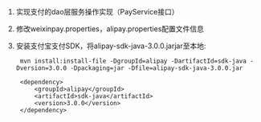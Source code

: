1. 实现支付的dao层服务操作实现（PayService接口）
2. 修改weixinpay.properties，alipay.properties配置文件信息
3. 安装支付宝支付SDK，将alipay-sdk-java-3.0.0.jarjar至本地:

		mvn install:install-file -DgroupId=alipay -DartifactId=sdk-java -Dversion=3.0.0 -Dpackaging=jar -Dfile=alipay-sdk-java-3.0.0.jar 

		<dependency>  
		    <groupId>alipay</groupId>  
		    <artifactId>sdk-java</artifactId>  
		    <version>3.0.0</version>  
		</dependency> 